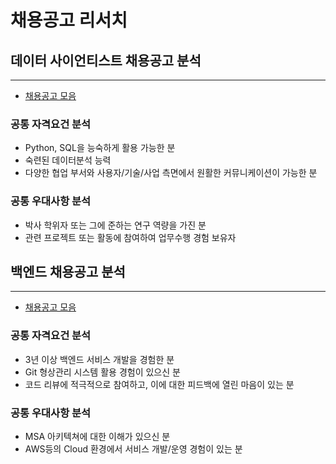 # 채용공고 리서치
## 데이터 사이언티스트 채용공고 분석
---------------
- [채용공고 모음](https://github.com/minsiks/Recruit-research/blob/eb3150dc7d794c7d14787d38219ad776334bfbf5/Back-End%20search.md)
### 공통 자격요건 분석

- Python, SQL을 능숙하게 활용 가능한 분
- 숙련된 데이터분석 능력
- 다양한 협업 부서와 사용자/기술/사업 측면에서 원활한 커뮤니케이션이 가능한 분

### 공통 우대사항 분석

- 박사 학위자 또는 그에 준하는 연구 역량을 가진 분
- 관련 프로젝트 또는 활동에 참여하여 업무수행 경험 보유자

## 백엔드 채용공고 분석

---------------

- [채용공고 모음](https://github.com/minsiks/Recruit-research/blob/eb3150dc7d794c7d14787d38219ad776334bfbf5/Back-End%20search.md)

### 공통 자격요건 분석

- 3년 이상 백엔드 서비스 개발을 경험한 분
- Git 형상관리 시스템 활용 경험이 있으신 분
- 코드 리뷰에 적극적으로 참여하고, 이에 대한 피드백에 열린 마음이 있는 분

### 공통 우대사항 분석

- MSA 아키텍쳐에 대한 이해가 있으신 분
- AWS등의 Cloud 환경에서 서비스 개발/운영 경험이 있는 분
